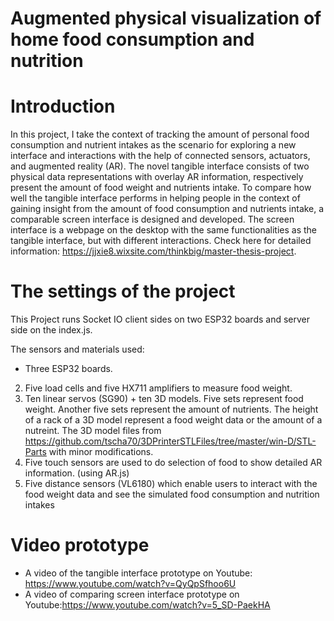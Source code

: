 # Augmented physical visualization of home food consumption and nutrition

# Introduction
In this project, I take the context of tracking the amount of personal food consumption and nutrient intakes as the scenario for exploring a new interface and interactions with the help of connected sensors, actuators, and augmented reality (AR). The novel tangible interface consists of two physical data representations with overlay AR information, respectively present the amount of food weight and nutrients intake. To compare how well the tangible interface performs in helping people in the context of gaining insight from the amount of food consumption and nutrients intake, a comparable screen interface is designed and developed. The screen interface is a webpage on the desktop with the same functionalities as the tangible interface, but with different interactions.
Check here for detailed information: https://jjxie8.wixsite.com/thinkbig/master-thesis-project.

# The settings of the project
This Project runs Socket IO client sides on two ESP32 boards and server side on the index.js.

The sensors and materials used:
- Three ESP32 boards. 
2. Five load cells and five HX711 amplifiers to measure food weight.
3. Ten linear servos (SG90) + ten 3D models. Five sets represent food weight. Another five sets represent the amount of nutrients. The height of a rack of a 3D model represent a food weight data or the amount of a nutreint. 
The 3D model files from https://github.com/tscha70/3DPrinterSTLFiles/tree/master/win-D/STL-Parts with minor modifications.
4. Five touch sensors are used to do selection of food to show detailed AR information. (using AR.js) 
5. Five distance sensors (VL6180) which enable users to interact with the food weight data and see the simulated food consumption and nutrition intakes 


# Video prototype
- A video of the tangible interface prototype on Youtube: https://www.youtube.com/watch?v=QyQpSfhoo6U
- A video of comparing screen interface prototype on Youtube:https://www.youtube.com/watch?v=5_SD-PaekHA
